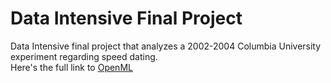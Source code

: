 # Data Intensive Final Project
Data Intensive final project that analyzes a 2002-2004 Columbia University experiment regarding speed dating.<br>
Here's the full link to [OpenML](https://www.openml.org/search?type=data&id=40536&sort=runs&status=active)<br>